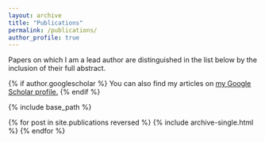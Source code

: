 ```yaml
---
layout: archive
title: "Publications"
permalink: /publications/
author_profile: true
---
```

Papers on which I am a lead author are distinguished in the list below by the inclusion of their full abstract.

{% if author.googlescholar %}
  You can also find my articles on <u><a href="{{author.googlescholar}}">my Google Scholar profile</a>.</u>
{% endif %}

{% include base_path %}

{% for post in site.publications reversed %}
  {% include archive-single.html %}
{% endfor %}
